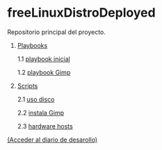  freeLinuxDistroDeployed
=======================

Repositorio principal del proyecto.

1. [Playbooks](playbooks)

   1.1 [playbook inicial](playbooks/playbook.yml)

   1.2 [playbook Gimp](playbooks/playbookGimp.yml)
2. [Scripts](scripts)

   2.1 [uso disco](scripts/usoDisco.sh)

   2.2 [instala Gimp](scripts/instalaGimp.sh)
   
   2.3 [hardware hosts](scripts/hardwareHosts.sh)

[(Acceder al diario de desarollo)](https://github.com/freelinuxdistrodeployed/diarioDesarrollo)



